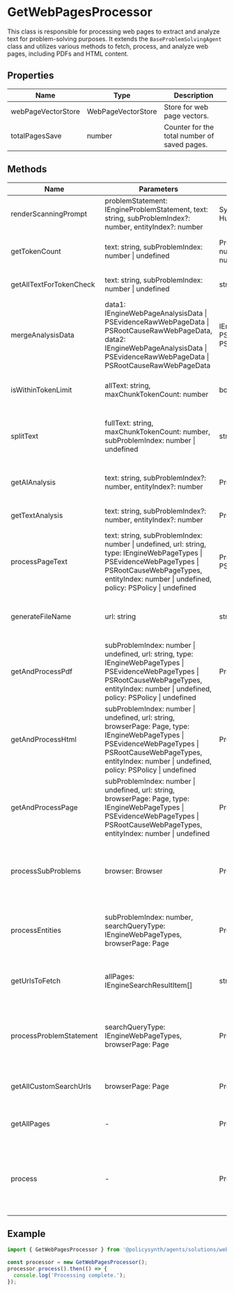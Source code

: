 # GetWebPagesProcessor

This class is responsible for processing web pages to extract and analyze text for problem-solving purposes. It extends the `BaseProblemSolvingAgent` class and utilizes various methods to fetch, process, and analyze web pages, including PDFs and HTML content.

## Properties

| Name                | Type                        | Description                                   |
|---------------------|-----------------------------|-----------------------------------------------|
| webPageVectorStore  | WebPageVectorStore          | Store for web page vectors.                   |
| totalPagesSave      | number                      | Counter for the total number of saved pages.  |

## Methods

| Name                        | Parameters                                                                                      | Return Type                        | Description                                                                 |
|-----------------------------|-------------------------------------------------------------------------------------------------|------------------------------------|-----------------------------------------------------------------------------|
| renderScanningPrompt        | problemStatement: IEngineProblemStatement, text: string, subProblemIndex?: number, entityIndex?: number | SystemMessage[] \| HumanMessage[]  | Renders the scanning prompt for AI analysis.                                 |
| getTokenCount               | text: string, subProblemIndex: number \| undefined                                              | Promise<{ totalTokenCount: number, promptTokenCount: number }> | Calculates the token count for a given text.                                 |
| getAllTextForTokenCheck     | text: string, subProblemIndex: number \| undefined                                              | string                             | Gets all text for token checking.                                            |
| mergeAnalysisData           | data1: IEngineWebPageAnalysisData \| PSEvidenceRawWebPageData \| PSRootCauseRawWebPageData, data2: IEngineWebPageAnalysisData \| PSEvidenceRawWebPageData \| PSRootCauseRawWebPageData | IEngineWebPageAnalysisData \| PSEvidenceRawWebPageData \| PSRootCauseRawWebPageData | Merges two sets of analysis data.                                            |
| isWithinTokenLimit          | allText: string, maxChunkTokenCount: number                                                     | boolean                            | Checks if the text is within the token limit.                                |
| splitText                   | fullText: string, maxChunkTokenCount: number, subProblemIndex: number \| undefined              | string[]                           | Splits text into manageable chunks based on token limits.                    |
| getAIAnalysis               | text: string, subProblemIndex?: number, entityIndex?: number                                    | Promise<IEngineWebPageAnalysisData> | Gets AI analysis for the given text.                                         |
| getTextAnalysis             | text: string, subProblemIndex?: number, entityIndex?: number                                    | Promise<IEngineWebPageAnalysisData> | Analyzes the text using AI.                                                  |
| processPageText             | text: string, subProblemIndex: number \| undefined, url: string, type: IEngineWebPageTypes \| PSEvidenceWebPageTypes \| PSRootCauseWebPageTypes, entityIndex: number \| undefined, policy: PSPolicy \| undefined | Promise<void \| PSRefinedRootCause[]> | Processes the text of a web page.                                            |
| generateFileName            | url: string                                                                                     | string                             | Generates a file name based on the URL hash.                                 |
| getAndProcessPdf            | subProblemIndex: number \| undefined, url: string, type: IEngineWebPageTypes \| PSEvidenceWebPageTypes \| PSRootCauseWebPageTypes, entityIndex: number \| undefined, policy: PSPolicy \| undefined | Promise<void>                      | Fetches and processes a PDF from a URL.                                      |
| getAndProcessHtml           | subProblemIndex: number \| undefined, url: string, browserPage: Page, type: IEngineWebPageTypes \| PSEvidenceWebPageTypes \| PSRootCauseWebPageTypes, entityIndex: number \| undefined, policy: PSPolicy \| undefined | Promise<void>                      | Fetches and processes HTML content from a URL.                               |
| getAndProcessPage           | subProblemIndex: number \| undefined, url: string, browserPage: Page, type: IEngineWebPageTypes \| PSEvidenceWebPageTypes \| PSRootCauseWebPageTypes, entityIndex: number \| undefined | Promise<boolean>                   | Fetches and processes a web page.                                            |
| processSubProblems          | browser: Browser                                                                                | Promise<void>                      | Processes sub-problems by fetching and analyzing web pages.                  |
| processEntities             | subProblemIndex: number, searchQueryType: IEngineWebPageTypes, browserPage: Page                | Promise<void>                      | Processes entities by fetching and analyzing web pages.                      |
| getUrlsToFetch              | allPages: IEngineSearchResultItem[]                                                              | string[]                           | Extracts URLs to fetch from search result items.                             |
| processProblemStatement     | searchQueryType: IEngineWebPageTypes, browserPage: Page                                          | Promise<void>                      | Processes the problem statement by fetching and analyzing web pages.         |
| getAllCustomSearchUrls      | browserPage: Page                                                                                | Promise<void>                      | Processes custom search URLs.                                                |
| getAllPages                 | -                                                                                               | Promise<void>                      | Fetches and processes all relevant web pages.                                |
| process                     | -                                                                                               | Promise<void>                      | Main processing function to initiate the fetching and analysis of web pages. |

## Example

```typescript
import { GetWebPagesProcessor } from '@policysynth/agents/solutions/web/getWebPages.js';

const processor = new GetWebPagesProcessor();
processor.process().then(() => {
  console.log('Processing complete.');
});
```